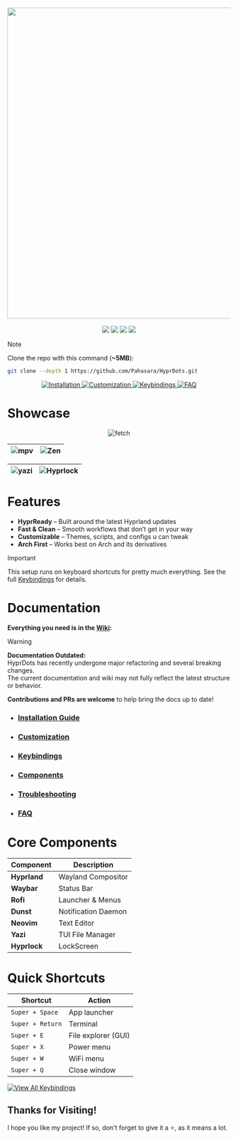 <h3 align="center">
	<img src="https://github.com/user-attachments/assets/8c6f77b5-5421-4e92-b02c-bca0fd098b94" width="700"/><br/>
</h3>

<div align="center">
<p align="center">
    <a href="https://github.com/Pahasara/HyprDots/stargazers">
	    <img src="https://img.shields.io/github/stars/Pahasara/HyprDots?colorA=32302f&colorB=7244b3&style=for-the-badge"></a>
    <a href="https://hyprland.org">
	    <img src="https://img.shields.io/badge/Arch-Hyprland-blue.svg?style=for-the-badge&labelColor=32302f&color=258598"></a> 
    <a href="https://github.com/Pahasara/HyprDots/last-commit">
	    <img src="https://img.shields.io/github/last-commit/Pahasara/HyprDots?colorA=32302f&colorB=05aa57&style=for-the-badge"></a>
    <a href="https://github.com/Pahasara/HyprDots/blob/main/LICENSE">
    	    <img src="https://img.shields.io/github/license/Pahasara/HyprDots?colorA=32302f&colorB=b16286&style=for-the-badge"></a>
</p>
</div>

> [!NOTE]
> Clone the repo with this command (**~5MB**):
> ```bash
> git clone --depth 1 https://github.com/Pahasara/HyprDots.git
> ```

<div align="center">
  <a href="https://github.com/Pahasara/HyprDots/wiki/Installation">
    <img src="https://img.shields.io/badge/Installation-32302f?style=for-the-badge&labelColor=258598&color=05aa57" alt="Installation"/>
  </a>
  <a href="https://github.com/Pahasara/HyprDots/wiki/Customization">
    <img src="https://img.shields.io/badge/Customization-32302f?style=for-the-badge&labelColor=b16286&color=7244b3" alt="Customization"/>
  </a>
  <a href="https://github.com/Pahasara/HyprDots/wiki/Keybindings">
    <img src="https://img.shields.io/badge/Keybindings-32302f?style=for-the-badge&labelColor=d3869b&color=fb4934" alt="Keybindings"/>
  </a>
  <a href="https://github.com/Pahasara/HyprDots/wiki/FAQ">
    <img src="https://img.shields.io/badge/FAQ-32302f?style=for-the-badge&labelColor=8ec07c&color=fabd2f" alt="FAQ"/>
  </a>
</div>

# Showcase

<div align="center">

![fetch](https://github.com/user-attachments/assets/bec3e3c0-dc78-4095-b558-32423846a2ac)

| ![mpv](https://github.com/user-attachments/assets/7211a828-b238-4ee4-8096-e4760569fd0f) | ![Zen](https://github.com/user-attachments/assets/59590d03-4af8-4078-8b34-9437cc369f1d) |
|--|--|

| ![yazi](https://github.com/user-attachments/assets/05ffa7b3-3187-4ce5-a522-7dec074d2988) | ![Hyprlock](https://github.com/user-attachments/assets/008d33e5-4874-4979-a86b-574a8251c9e2) |
|--|--|

</div>

# Features

- **HyprReady** – Built around the latest Hyprland updates  
- **Fast & Clean** – Smooth workflows that don’t get in your way  
- **Customizable** – Themes, scripts, and configs u can tweak  
- **Arch First** – Works best on Arch and its derivatives  

> [!IMPORTANT]
> This setup runs on keyboard shortcuts for pretty much everything.
> See the full [Keybindings](https://github.com/Pahasara/HyprDots/wiki/Keybindings) for details.

# Documentation

<p><strong>Everything you need is in the <a href="https://github.com/Pahasara/HyprDots/wiki">Wiki</a>:</strong></p>

> [!WARNING]
> **Documentation Outdated:**  
> HyprDots has recently undergone major refactoring and several breaking changes.  
> The current documentation and wiki may not fully reflect the latest structure or behavior.  
> 
> **Contributions and PRs are welcome** to help bring the docs up to date!


<ul>
  <li><h3><a href="https://github.com/Pahasara/HyprDots/wiki/Installation">Installation Guide</a></h3></li>
  <li><h3><a href="https://github.com/Pahasara/HyprDots/wiki/Customization">Customization</a></h3></li>
  <li><h3><a href="https://github.com/Pahasara/HyprDots/wiki/Keybindings">Keybindings</a></h3></li>
  <li><h3><a href="https://github.com/Pahasara/HyprDots/wiki/Components">Components</a></h3></li>
  <li><h3><a href="https://github.com/Pahasara/HyprDots/wiki/Troubleshooting">Troubleshooting</a></h3></li>
  <li><h3><a href="https://github.com/Pahasara/HyprDots/wiki/FAQ">FAQ</a></h3></li>
</ul>

# Core Components

| Component | Description |
|-----------|-------------|
| **Hyprland** | Wayland Compositor |
| **Waybar** | Status Bar |
| **Rofi** | Launcher & Menus |
| **Dunst** | Notification Daemon |
| **Neovim** | Text Editor |
| **Yazi** | TUI File Manager |
| **Hyprlock** | LockScreen |

# Quick Shortcuts

| Shortcut | Action |
|----------|--------|
| `Super + Space` | App launcher |
| `Super + Return` | Terminal |
| `Super + E` | File explorer (GUI) |
| `Super + X` | Power menu |
| `Super + W` | WiFi menu |
| `Super + Q` | Close window |

<div align="left">
  <a href="https://github.com/Pahasara/HyprDots/wiki/Keybindings">
    <img src="https://img.shields.io/badge/View_All_Keybindings_→-32302f?style=for-the-badge&labelColor=d3869b&color=fb4934" alt="View All Keybindings" />
  </a>
</div>

## Thanks for Visiting!

I hope you like my project! If so, don't forget to give it a ⭐, as it means a lot.
